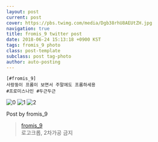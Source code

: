 ```yaml
---
layout: post
current: post
cover: https://pbs.twimg.com/media/Dgb38rhU8AEUtZH.jpg
navigation: true
title: fromis_9 twitter post
date: 2018-06-24 15:13:18 +0900 KST
tags: fromis_9 photo
class: post-template
subclass: post tag-photo
author: auto-posting
---
```


```  
[#fromis_9]  
사랑둥이 프롬이 보면서 주말에도 프롬하세용  
#프로미스나인 #두근두근  

```

![0](https://pbs.twimg.com/media/Dgb36i_UYAAvnkY.jpg)
![1](https://pbs.twimg.com/media/Dgb37lYVAAI0xLm.jpg)
![2](https://pbs.twimg.com/media/Dgb38rhU8AEUtZH.jpg)


Post by fromis_9

> [fromis_9](https://twitter.com/realfromis_9)  
  로고크롭, 2차가공 금지